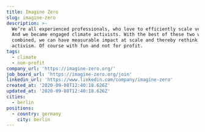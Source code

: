 ```yaml
---
title: Imagine Zero
slug: imagine-zero
description: >-
  We’re all experienced professionals, who love to efficiently scale ventures.
  And we became engaged climate activists. With the best of these two worlds
  combined, we can have measurable impact at scale and thereby rethink climate
  activism. Of course with fun and not for profit.
tags:
  - climate
  - non-profit
company_url: 'https://imagine-zero.org/'
job_board_url: 'https://imagine-zero.org/join'
linkedin_url: 'https://www.linkedin.com/company/imagine-zero'
created_at: '2020-09-08T12:40:18.626Z'
updated_at: '2020-09-08T12:40:18.626Z'
cities:
  - berlin
positions:
  - country: germany
    city: berlin
---
```


